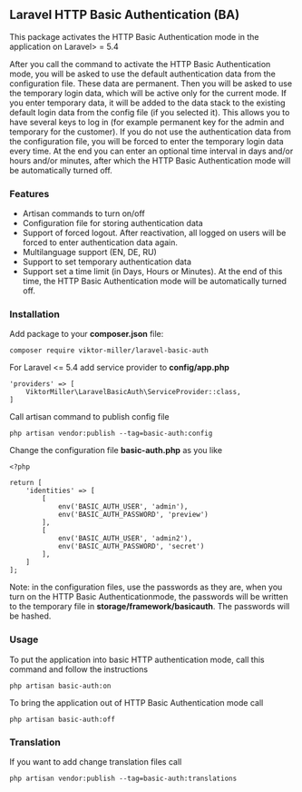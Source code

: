 ## Laravel HTTP Basic Authentication (BA) ##

This package activates the HTTP Basic Authentication mode in the application on Laravel> = 5.4

After you call the command to activate the HTTP Basic Authentication mode, you will be asked to use the default authentication data from the configuration file. These data are permanent. Then you will be asked to use the temporary login data, which will be active only for the current mode. If you enter temporary data, it will be added to the data stack to the existing default login data from the config file (if you selected it). This allows you to have several keys to log in (for example permanent key for the admin and temporary for the customer).
If you do not use the authentication data from the configuration file, you will be forced to enter the temporary login data every time.
At the end you can enter an optional time interval in days and/or hours and/or minutes, after which the HTTP Basic Authentication mode will be automatically turned off.

### Features ###

- Artisan commands to turn on/off
- Configuration file for storing authentication data
- Support of forced logout. After reactivation, all logged on users will be forced to enter authentication data again.
- Multilanguage support (EN, DE, RU)
- Support to set temporary authentication data
- Support set a time limit (in Days, Hours or Minutes). At the end of this time, the HTTP Basic Authentication mode will be automatically turned off.

### Installation ###

Add package to your **composer.json** file:

    composer require viktor-miller/laravel-basic-auth

For Laravel <= 5.4 add service provider to **config/app.php**

    'providers' => [
        ViktorMiller\LaravelBasicAuth\ServiceProvider::class,
    ]

Call artisan command to publish config file

    php artisan vendor:publish --tag=basic-auth:config

Change the configuration file **basic-auth.php** as you like

    <?php

	return [
        'identities' => [
            [
                env('BASIC_AUTH_USER', 'admin'),
                env('BASIC_AUTH_PASSWORD', 'preview')
    		],
    		[
                env('BASIC_AUTH_USER', 'admin2'),
                env('BASIC_AUTH_PASSWORD', 'secret')
    		],
        ]
	];

Note: in the configuration files, use the passwords as they are, when you turn on the HTTP Basic Authenticationmode, the passwords will be written to the temporary file in **storage/framework/basicauth**. The passwords will be hashed.

### Usage ###

To put the application into basic HTTP authentication mode, call this command and follow the instructions

    php artisan basic-auth:on

To bring the application out of HTTP Basic Authentication mode call

    php artisan basic-auth:off

### Translation ###

If you want to add change translation files call

    php artisan vendor:publish --tag=basic-auth:translations
